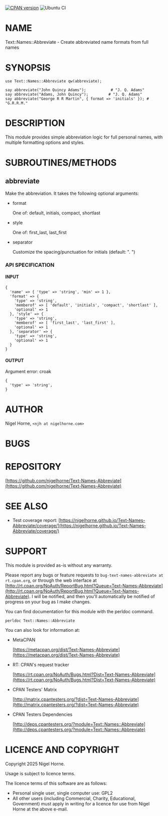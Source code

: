[![CPAN version](https://badge.fury.io/pl/Text-Names-Abbreviate.svg)](https://metacpan.org/pod/Text::Names::Abbreviate)
![Ubuntu CI](https://github.com/nigelhorne/Text-Names-Abbreviate/actions/workflows/ubuntu.yml/badge.svg)

# NAME

Text::Names::Abbreviate - Create abbreviated name formats from full names

# SYNOPSIS

    use Text::Names::Abbreviate qw(abbreviate);

    say abbreviate("John Quincy Adams");           # "J. Q. Adams"
    say abbreviate("Adams, John Quincy");         # "J. Q. Adams"
    say abbreviate("George R R Martin", { format => 'initials' }); # "G.R.R.M."

# DESCRIPTION

This module provides simple abbreviation logic for full personal names,
with multiple formatting options and styles.

# SUBROUTINES/METHODS

## abbreviate

Make the abbreviation.
It takes the following optional arguments:

- format

    One of: default, initials, compact, shortlast

- style

    One of: first\_last, last\_first

- separator

    Customize the spacing/punctuation for initials (default: ". ")

### API SPECIFICATION

#### INPUT

    {
      'name' => { 'type' => 'string', 'min' => 1 },
      'format' => {
        'type' => 'string',
        'memberof' => [ 'default', 'initials', 'compact', 'shortlast' ],
        'optional' => 1
      }, 'style' => {
        'type' => 'string',
        'memberof' => [ 'first_last', 'last_first' ],
        'optional' => 1
      }, 'separator' => {
        'type' => 'string',
        'optional' => 1
      }
    }

#### OUTPUT

Argument error: croak

    {
      'type' => 'string',
    }

# AUTHOR

Nigel Horne, `<njh at nigelhorne.com>`

# BUGS

# REPOSITORY

[https://github.com/nigelhorne/Text-Names-Abbreviate](https://github.com/nigelhorne/Text-Names-Abbreviate)

# SEE ALSO

- Test coverage report: [https://nigelhorne.github.io/Text-Names-Abbreviate/coverage/](https://nigelhorne.github.io/Text-Names-Abbreviate/coverage/)

# SUPPORT

This module is provided as-is without any warranty.

Please report any bugs or feature requests to `bug-text-names-abbreviate at rt.cpan.org`,
or through the web interface at
[http://rt.cpan.org/NoAuth/ReportBug.html?Queue=Text-Names-Abbreviate](http://rt.cpan.org/NoAuth/ReportBug.html?Queue=Text-Names-Abbreviate).
I will be notified, and then you'll
automatically be notified of progress on your bug as I make changes.

You can find documentation for this module with the perldoc command.

    perldoc Text::Names::Abbreviate

You can also look for information at:

- MetaCPAN

    [https://metacpan.org/dist/Text-Names-Abbreviate](https://metacpan.org/dist/Text-Names-Abbreviate)

- RT: CPAN's request tracker

    [https://rt.cpan.org/NoAuth/Bugs.html?Dist=Text-Names-Abbreviate](https://rt.cpan.org/NoAuth/Bugs.html?Dist=Text-Names-Abbreviate)

- CPAN Testers' Matrix

    [http://matrix.cpantesters.org/?dist=Text-Names-Abbreviate](http://matrix.cpantesters.org/?dist=Text-Names-Abbreviate)

- CPAN Testers Dependencies

    [http://deps.cpantesters.org/?module=Text::Names::Abbreviate](http://deps.cpantesters.org/?module=Text::Names::Abbreviate)

# LICENCE AND COPYRIGHT

Copyright 2025 Nigel Horne.

Usage is subject to licence terms.

The licence terms of this software are as follows:

- Personal single user, single computer use: GPL2
- All other users (including Commercial, Charity, Educational, Government)
  must apply in writing for a licence for use from Nigel Horne at the
  above e-mail.
